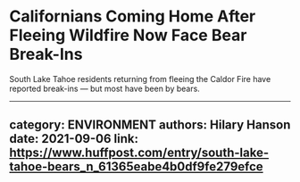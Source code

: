 # Californians Coming Home After Fleeing Wildfire Now Face Bear Break-Ins

South Lake Tahoe residents returning from fleeing the Caldor Fire have reported break-ins — but most have been by bears.

---
category: ENVIRONMENT
authors: Hilary Hanson
date: 2021-09-06
link: https://www.huffpost.com/entry/south-lake-tahoe-bears_n_61365eabe4b0df9fe279efce
---
